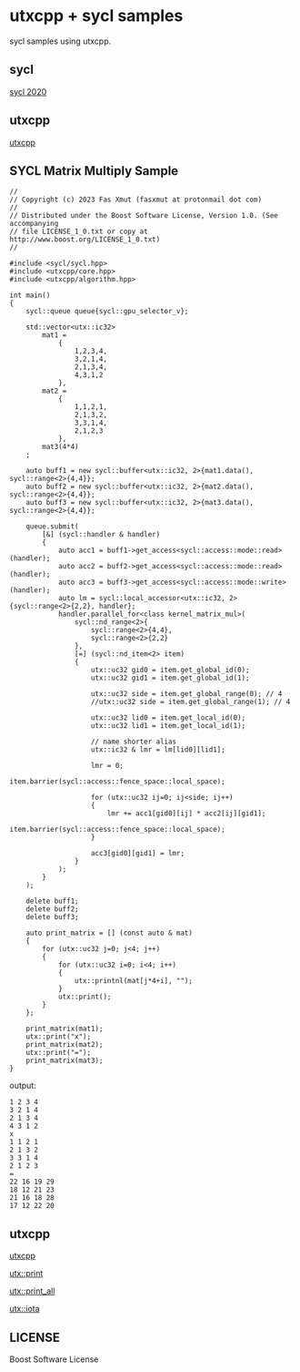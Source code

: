 utxcpp + sycl samples
================================================================================

sycl samples using utxcpp.

sycl
------------------------------

[sycl 2020](https://registry.khronos.org/SYCL/specs/sycl-2020/html/sycl-2020.html)

utxcpp
------------------------------

[utxcpp](https://cppfx.xyz/utxcpp)

SYCL Matrix Multiply Sample
------------------------------

```
//
// Copyright (c) 2023 Fas Xmut (fasxmut at protonmail dot com)
//
// Distributed under the Boost Software License, Version 1.0. (See accompanying
// file LICENSE_1_0.txt or copy at http://www.boost.org/LICENSE_1_0.txt)
//

#include <sycl/sycl.hpp>
#include <utxcpp/core.hpp>
#include <utxcpp/algorithm.hpp>

int main()
{
	sycl::queue queue{sycl::gpu_selector_v};

	std::vector<utx::ic32>
		mat1 =
			{
				1,2,3,4,
				3,2,1,4,
				2,1,3,4,
				4,3,1,2
			},
		mat2 =
			{
				1,1,2,1,
				2,1,3,2,
				3,3,1,4,
				2,1,2,3
			},
		mat3(4*4)
	;

	auto buff1 = new sycl::buffer<utx::ic32, 2>{mat1.data(), sycl::range<2>{4,4}};
	auto buff2 = new sycl::buffer<utx::ic32, 2>{mat2.data(), sycl::range<2>{4,4}};
	auto buff3 = new sycl::buffer<utx::ic32, 2>{mat3.data(), sycl::range<2>{4,4}};

	queue.submit(
		[&] (sycl::handler & handler)
		{
			auto acc1 = buff1->get_access<sycl::access::mode::read>(handler);
			auto acc2 = buff2->get_access<sycl::access::mode::read>(handler);
			auto acc3 = buff3->get_access<sycl::access::mode::write>(handler);
			auto lm = sycl::local_accessor<utx::ic32, 2>{sycl::range<2>{2,2}, handler};
			handler.parallel_for<class kernel_matrix_mul>(
				sycl::nd_range<2>{
					sycl::range<2>{4,4},
					sycl::range<2>{2,2}
				},
				[=] (sycl::nd_item<2> item)
				{
					utx::uc32 gid0 = item.get_global_id(0);
					utx::uc32 gid1 = item.get_global_id(1);

					utx::uc32 side = item.get_global_range(0); // 4
					//utx::uc32 side = item.get_global_range(1); // 4

					utx::uc32 lid0 = item.get_local_id(0);
					utx::uc32 lid1 = item.get_local_id(1);

					// name shorter alias
					utx::ic32 & lmr = lm[lid0][lid1];

					lmr = 0;
					item.barrier(sycl::access::fence_space::local_space);

					for (utx::uc32 ij=0; ij<side; ij++)
					{
						lmr += acc1[gid0][ij] * acc2[ij][gid1];
						item.barrier(sycl::access::fence_space::local_space);
					}

					acc3[gid0][gid1] = lmr;
				}
			);
		}
	);

	delete buff1;
	delete buff2;
	delete buff3;

	auto print_matrix = [] (const auto & mat)
	{
		for (utx::uc32 j=0; j<4; j++)
		{
			for (utx::uc32 i=0; i<4; i++)
			{
				utx::printnl(mat[j*4+i], "");
			}
			utx::print();
		}
	};

	print_matrix(mat1);
	utx::print("x");
	print_matrix(mat2);
	utx::print("=");
	print_matrix(mat3);
}
```

output:

```
1 2 3 4 
3 2 1 4 
2 1 3 4 
4 3 1 2 
x
1 1 2 1 
2 1 3 2 
3 3 1 4 
2 1 2 3 
=
22 16 19 29 
18 12 21 23 
21 16 18 28 
17 12 22 20 
```

utxcpp
------------------------------

[utxcpp](https://cppfx.xyz/utxcpp)

[utx::print](https://cppfx.xyz/utxcpp/utx_print.html)

[utx::print_all](https://cppfx.xyz/utxcpp/utx_print_all.html)

[utx::iota](https://cppfx.xyz/utxcpp/utx_iota.html)

LICENSE
------------------------------

Boost Software License



